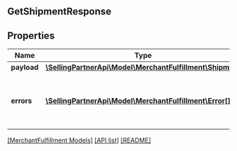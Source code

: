 ## GetShipmentResponse

## Properties

Name | Type | Description | Notes
------------ | ------------- | ------------- | -------------
**payload** | [**\SellingPartnerApi\Model\MerchantFulfillment\Shipment**](Shipment.md) |  | [optional]
**errors** | [**\SellingPartnerApi\Model\MerchantFulfillment\Error[]**](Error.md) | A list of error responses returned when a request is unsuccessful. | [optional]

[[MerchantFulfillment Models]](../) [[API list]](../../Api) [[README]](../../../README.md)
